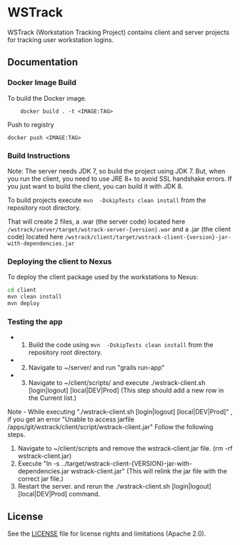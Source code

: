 # WSTrack

WSTrack (Workstation Tracking Project) contains client and server projects for tracking user workstation logins.

## Documentation

### Docker Image Build

To build the Docker image.

```
    docker build . -t <IMAGE:TAG>
```

Push to registry

```
docker push <IMAGE:TAG>
```

### Build Instructions

Note: The server needs JDK 7, so build the project using JDK 7. But, when you run the client, you need to use JRE 8+ to avoid SSL handshake errors. If you just want to build the client, you can build it with JDK 8.

To build projects execute `mvn  -DskipTests clean install` from the repository root directory.

That will create 2 files, a .war (the server code) located here `/wstrack/server/target/wstrack-server-{version}.war` and a .jar (the client code) located here `/wstrack/client/target/wstrack-client-{version}-jar-with-dependencies.jar`

### Deploying the client to Nexus

To deploy the client package used by the workstations to Nexus:

```bash
cd client
mvn clean install
mvn deploy
```

### Testing the app

* 1. Build the code using `mvn  -DskipTests clean install` from the repository root directory.
* 2. Navigate to ~/server/ and run "grails run-app"
* 3. Navigate to ~/client/scripts/ and execute ./wstrack-client.sh [login|logout] [local|DEV|Prod]
    (This step should add a new row in the Current list.)

Note - While executing "./wstrack-client.sh [login|logout] [local|DEV|Prod]" , if you get an error "Unable to access jarfile /apps/git/wstrack/client/script/wstrack-client.jar"
Follow the following steps.

1. Navigate to ~/client/scripts and remove the wstrack-client.jar file. (rm -rf wstrack-client.jar)
2. Execute "ln -s ../target/wstrack-client-{VERSION}-jar-with-dependencies.jar wstrack-client.jar" (This will relink the jar file with the correct jar file.)
3. Restart the server. and rerun the ./wstrack-client.sh [login|logout] [local|DEV|Prod] command.

## License

See the [LICENSE](LICENSE.md) file for license rights and limitations (Apache 2.0).
